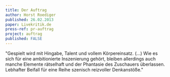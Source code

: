 ```yaml
---
title: Der Auftrag
author: Horst Roediger
published: 26.02.2013
paper: Livekritik.de
press-ref: pr-auftrag
project: auftrag
published: FALSE
---
```


"Gespielt wird mit Hingabe, Talent und vollem Körpereinsatz. (…) Wie es sich für eine ambitionierte Inszenierung gehört, bleiben allerdings auch manche Elemente rätselhaft und der Phantasie des Zuschauers überlassen. Lebhafter Beifall für eine Reihe szenisch reizvoller Denkanstöße."

